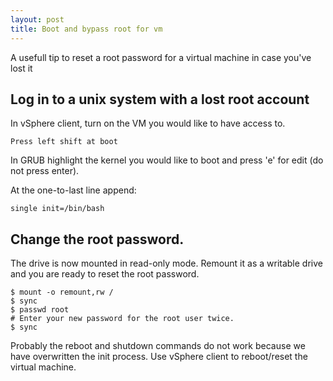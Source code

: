 ```yaml
---
layout: post
title: Boot and bypass root for vm
---
```


A usefull tip to reset a root password for a virtual machine in case you've
lost it

<!-- more -->

## Log in to a unix system with a lost root account

In vSphere client, turn on the VM you would like to have access to.

    Press left shift at boot

In GRUB highlight the kernel you would like to boot and press 'e' for edit (do
not press enter).

At the one-to-last line append:

    single init=/bin/bash


## Change the root password.

The drive is now mounted in read-only mode. Remount it as a writable drive and
you are ready to reset the root password.

    $ mount -o remount,rw /
    $ sync
    $ passwd root
    # Enter your new password for the root user twice.
    $ sync

Probably the reboot and shutdown commands do not work because we have
overwritten the init process. Use vSphere client to reboot/reset the virtual
machine.
